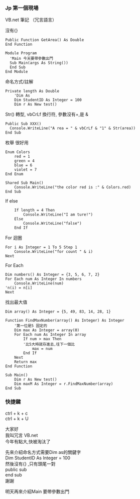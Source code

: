 ###  Jp 第一個現場  
VB.net  筆記  （冗言語言）
  
沒有{}    
```vb.net
Public Function GetArea() As Double  
End Function

Module Program
  'Main 今天要帶參數出門
  Sub Main(args As String())
  End Sub
End Module
```

命名方式/註解   
```vb.net
Private length As Double
    'Dim As
    Dim StudentID As Integer = 100
    Dim r As New test()
```

Str() 轉型, vbCrLf 換行符, 參數沒有+,是 &   
```vb.net
Public Sub XXX()
  Console.WriteLine("A rea = " & vbCrLf & "1" & Str(area))
End Sub
```

枚舉 很好用  
```vb.net    
Enum Colors
    red = 1
    green = 4
    blue = 6
    violet = 7
End Enum

Shared Sub Main()
    Console.WriteLine("the color red is :" & Colors.red)
End Sub
```

If else  
```vb.net
    If length = 4 Then
        Console.WriteLine("I am ture!")
    Else
        Console.WriteLine("false")
    End If
```

For 迴圈  
```vb.net
For i As Integer = 1 To 5 Step 1
    Console.WriteLine("for count " & i)
Next
```
For Each  
```vb.net
Dim numbers() As Integer = {3, 5, 6, 7, 2}
For Each num As Integer In numbers
    Console.WriteLine(num)
'n(i) = n[i]  
Next
```

找出最大值  
```vb.net
Dim array() As Integer = {5, 49, 83, 14, 28, 1}

Function FindMaxNumber(array() As Integer) As Integer
    '第一位是5 固定的
    Dim max As Integer = array(0)
    For Each num As Integer In array
        If num > max Then
        '比5大時就存進去,往下一個比
            max = num
        End If
    Next
    Return max
End Function

Sub Main()
    Dim r As New test()
    Dim maxM As Integer = r.FindMaxNumber(array)
End Sub
```


### 快捷鍵  
ctrl + k + c  
ctrl + k + U  

大家好  
我叫冗言 VB.net  
今年有點大,快被淘汰了  

先來介紹命名方式需要Dim as的關鍵字  
Dim StudentID As Integer = 100  
然後沒有{} ,只有頭尾一對    
public sub  
end sub  
謝謝  

明天再來介紹Main 要帶參數出門  
